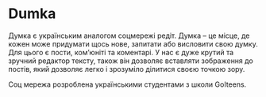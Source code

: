# Dumka
Думка є українським аналогом соцмережі редіт. Думка – це місце, де кожен може придумати щось нове, запитати або висловити свою думку. Для цього є пости, ком’юніті та коментарі. У нас є дуже крутий та зручний редактор тексту, також він дозволяє вставляти зображення до постів, який дозволяє легко і зрозуміло ділитися своєю точкою зору.

Соц мережа розроблена українськими студентами з школи GoIteens.
